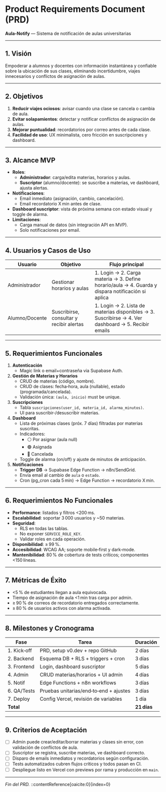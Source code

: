 # Product Requirements Document (PRD)  
**Aula‑Notify** — Sistema de notificación de aulas universitarias

---

## 1. Visión  
Empoderar a alumnos y docentes con información instantánea y confiable sobre la ubicación de sus clases, eliminando incertidumbre, viajes innecesarios y conflictos de asignación de aulas.

---

## 2. Objetivos  
1. **Reducir viajes ociosos**: avisar cuando una clase se cancela o cambia de aula.  
2. **Evitar solapamientos**: detectar y notificar conflictos de asignación de aulas.  
3. **Mejorar puntualidad**: recordatorios por correo antes de cada clase.  
4. **Facilidad de uso**: UX minimalista, cero fricción en suscripciones y dashboard.

---

## 3. Alcance MVP  
- **Roles**:  
  - **Administrador**: carga/edita materias, horarios y aulas.  
  - **Suscriptor** (alumno/docente): se suscribe a materias, ve dashboard, ajusta alertas.  
- **Notificaciones**:  
  - Email inmediato (asignación, cambio, cancelación).  
  - Email recordatorio X min antes de clase.  
- **Dashboard suscriptor**: vista de próxima semana con estado visual y toggle de alarma.  
- **Limitaciones**:  
  - Carga manual de datos (sin integración API en MVP).  
  - Solo notificaciones por email.

---

## 4. Usuarios y Casos de Uso  

| Usuario        | Objetivo                                         | Flujo principal                                          |
| -------------- | ------------------------------------------------- | -------------------------------------------------------- |
| Administrador  | Gestionar horarios y aulas                       | 1. Login → 2. Carga materia → 3. Define horario/aula → 4. Guarda y dispara notificación si aplica |
| Alumno/Docente | Suscribirse, consultar y recibir alertas          | 1. Login → 2. Lista de materias disponibles → 3. Suscribirse → 4. Ver dashboard → 5. Recibir emails |

---

## 5. Requerimientos Funcionales  

1. **Autenticación**  
   - Magic link o email+contraseña via Supabase Auth.  
2. **Gestión de Materias y Horarios**  
   - CRUD de materias (código, nombre).  
   - CRUD de clases: fecha‑hora, aula (nullable), estado (programada/cancelada).  
   - Validación única: `(aula, inicio)` must be unique.  
3. **Suscripciones**  
   - Tabla `suscripciones(user_id, materia_id, alarma_minutos)`.  
   - UI para suscribir‑/desuscribir materias.  
4. **Dashboard**  
   - Lista de próximas clases (próx. 7 días) filtradas por materias suscritas.  
   - Indicadores:  
     - ⚪ Por asignar (aula null)  
     - 🟢 Asignada  
     - 🔴 Cancelada  
   - Toggle de alarma (on/off) y ajuste de minutos de anticipación.  
5. **Notificaciones**  
   - **Trigger DB** → Supabase Edge Function → n8n/SendGrid.  
   - Envía email al cambio de `aula` o `estado`.  
   - Cron (pg_cron cada 5 min) → Edge Function → recordatorio X min.  

---

## 6. Requerimientos No Funcionales  

- **Performance**: listados y filtros <200 ms.  
- **Escalabilidad**: soportar 3 000 usuarios y ~50 materias.  
- **Seguridad**:  
  - RLS en todas las tablas.  
  - No exponer `SERVICE_ROLE_KEY`.  
  - Validar roles en cada operación.  
- **Disponibilidad**: ≥ 99 %.  
- **Accesibilidad**: WCAG AA; soporte mobile‑first y dark‑mode.  
- **Mantenibilidad**: 80 % de cobertura de tests críticos; componentes <150 líneas.

---

## 7. Métricas de Éxito  

- <5 % de estudiantes llegan a aula equivocada.  
- Tiempo de asignación de aula <1 min tras carga por admin.  
- ≥ 90 % de correos de recordatorio entregados correctamente.  
- ≥ 80 % de usuarios activos con alarma activada.

---

## 8. Milestones y Cronograma  

| Fase         | Tarea                                  | Duración   |
| ------------ | -------------------------------------- | ---------- |
| 1. Kick‑off  | PRD, setup v0.dev + repo GitHub        | 2 días     |
| 2. Backend   | Esquema DB + RLS + triggers + cron     | 3 días     |
| 3. Frontend  | Login, dashboard suscriptor            | 5 días     |
| 4. Admin     | CRUD materias/horarios + UI admin      | 4 días     |
| 5. Notif     | Edge Functions + n8n workflows         | 3 días     |
| 6. QA/Tests  | Pruebas unitarias/end‑to‑end + ajustes | 3 días     |
| 7. Deploy    | Config Vercel, revisión de variables   | 1 día      |
| **Total**    |                                        | **21 días**|

---

## 9. Criterios de Aceptación  

- [ ] Admin puede crear/editar/borrar materias y clases sin error, con validación de conflictos de aula.  
- [ ] Suscriptor se registra, suscribe materias, ve dashboard correcto.  
- [ ] Disparo de emails inmediatos y recordatorios según configuración.  
- [ ] Tests automatizados cubren flujos críticos y todos pasan en CI.  
- [ ] Despliegue listo en Vercel con previews por rama y producción en `main`.  

---

*Fin del PRD.*
::contentReference[oaicite:0]{index=0}
